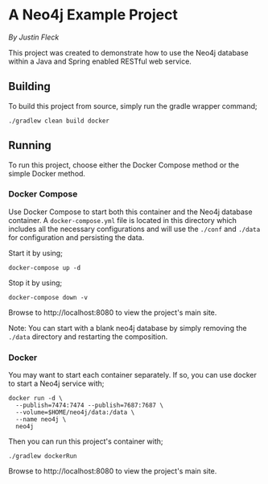 # A Neo4j Example Project

*By Justin Fleck*

This project was created to demonstrate how to use the Neo4j database within a Java and Spring enabled RESTful web
service.

## Building

To build this project from source, simply run the gradle wrapper command;

```
./gradlew clean build docker
```

## Running

To run this project, choose either the Docker Compose method or the simple Docker method. 

### Docker Compose
Use Docker Compose to start both this container and the Neo4j database container. A `docker-compose.yml` file is located
in this directory which includes all the necessary configurations and will use the `./conf` and `./data` for
configuration and persisting the data.

Start it by using;

```
docker-compose up -d
```

Stop it by using;

```
docker-compose down -v
```

Browse to http://localhost:8080 to view the project's main site.

Note: You can start with a blank neo4j database by simply removing the `./data` directory and restarting the
composition.

### Docker
You may want to start each container separately. If so, you can use docker to start a Neo4j service with;
```
docker run -d \
  --publish=7474:7474 --publish=7687:7687 \
  --volume=$HOME/neo4j/data:/data \
  --name neo4j \
  neo4j
```

Then you can run this project's container with;
```
./gradlew dockerRun
```
Browse to http://localhost:8080 to view the project's main site.
